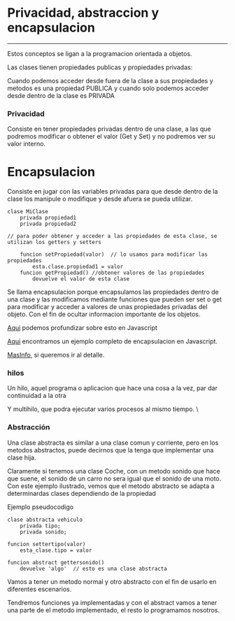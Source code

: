 # Privacidad, abstraccion y encapsulacion

---

Estos conceptos se ligan a la programacion orientada a objetos. 

Las clases tienen propiedades publicas y propiedades privadas:

Cuando podemos acceder desde fuera de la clase a sus propiedades y metodos es una propiedad PUBLICA y cuando solo podemos acceder desde dentro de la clase es PRIVADA

### Privacidad

Consiste en tener propiedades privadas dentro de una clase, a las que podremos modificar o obtener el valor (Get y Set) y no podremos ver su valor interno. 


# Encapsulacion

Consiste en jugar con las variables privadas para que desde dentro de la clase los manipule o modifique y desde afuera se pueda utilizar.

    clase MiClase
        privada propiedad1
        privada propiedad2

    // para poder obtener y acceder a las propiedades de esta clase, se utilizan los getters y setters 

        funcion setPropiedad(valor)  // lo usamos para modificar las propiedades
            esta.clase.propiedad1 = valor 
        funcion getPropiedad() //obtener valores de las propiedades
            devuelve el valor de esta clase

Se llama encapsulacion porque encapsulamos las propiedades dentro de una clase y las modificamos mediante funciones que pueden ser set o get para modificar y acceder a valores de unas propiedades privadas del objeto. Con el fin de ocultar informacion importante de los objetos. 


[Aqui](https://www.freecodecamp.org/news/here-are-some-practical-javascript-objects-that-have-encapsulation-fc4c1a79c655/#:~:text=Encapsulation%20means%20information%20hiding.,a%20function%20with%20private%20state.) podemos profundizar sobre esto en Javascript

[Aqui](https://www.javatpoint.com/javascript-oops-encapsulation) encontramos un ejemplo completo de encapsulacion en Javascript.

[MasInfo](https://www.educba.com/encapsulation-in-javascript/), si queremos ir al detalle.

### hilos

Un hilo, aquel programa o aplicacion que hace una cosa a la vez, par dar continuidad a la otra

Y multihilo, que podra ejecutar varios procesos al mismo tiempo. \


### Abstracción

Una clase abstracta es similar a una clase comun y corriente, pero en los metodos abstractos, puede decirnos que la tenga que implementar una clase hija. 

Claramente si tenemos una clase Coche, con un metodo sonido que hace que suene, el sonido de un carro no sera igual que el sonido de una moto. Con este ejemplo ilustrado, vemos que el metodo abstracto se adapta a determinardas clases dependiendo de la propiedad

Ejemplo pseudocodigo 

    clase abstracta vehiculo
        privada tipo;
        privada sonido;

    funcion settertipo(valor)
        esta_clase.tipo = valor
    
    funcion abstract gettersonido()
        devuelve 'algo'  // esto es una clase abstracta

Vamos a tener un metodo normal y otro abstracto con el fin de usarlo en diferentes escenarios. 

Tendremos funciones ya implementadas y con el abstract vamos a tener una parte de el metodo implementado, el resto lo programamos nosotros. 
    